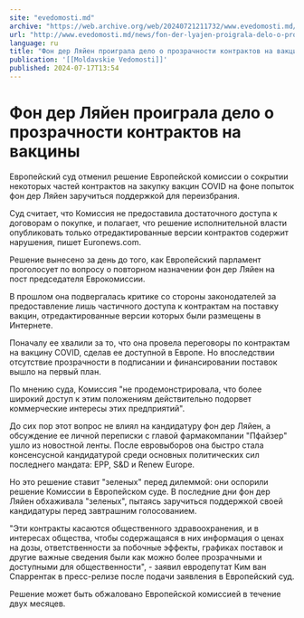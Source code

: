 ```yaml
---
site: "evedomosti.md"
archive: "https://web.archive.org/web/20240721211732/www.evedomosti.md/news/fon-der-lyajen-proigrala-delo-o-prozrachnosti-kontraktov-na"
url: "http://www.evedomosti.md/news/fon-der-lyajen-proigrala-delo-o-prozrachnosti-kontraktov-na"
language: ru
title: "Фон дер Ляйен проиграла дело о прозрачности контрактов на вакцины"
publication: '[[Moldavskie Vedomosti]]'
published: 2024-07-17T13:54
---
```


# Фон дер Ляйен проиграла дело о прозрачности контрактов на вакцины

Европейский суд отменил решение Европейской комиссии о сокрытии некоторых частей контрактов на закупку вакцин COVID на фоне попыток фон дер Ляйен заручиться поддержкой для переизбрания.

Суд считает, что Комиссия не предоставила достаточного доступа к договорам о покупке, и полагает, что решение исполнительной власти опубликовать только отредактированные версии контрактов содержит нарушения, пишет Еuronews.com.

Решение вынесено за день до того, как Европейский парламент проголосует по вопросу о повторном назначении фон дер Ляйен на пост председателя Еврокомиссии.

В прошлом она подвергалась критике со стороны законодателей за предоставление лишь частичного доступа к контрактам на поставку вакцин, отредактированные версии которых были размещены в Интернете.

Поначалу ее хвалили за то, что она провела переговоры по контрактам на вакцину COVID, сделав ее доступной в Европе. Но впоследствии отсутствие прозрачности в подписании и финансировании поставок вышло на первый план.

По мнению суда, Комиссия "не продемонстрировала, что более широкий доступ к этим положениям действительно подорвет коммерческие интересы этих предприятий".

До сих пор этот вопрос не влиял на кандидатуру фон дер Ляйен, а обсуждение ее личной переписки с главой фармакомпании "Пфайзер" ушло из новостной ленты. После евровыборов она быстро стала консенсусной кандидатурой среди основных политических сил последнего мандата: EPP, S&D и Renew Europe.

Но это решение ставит "зеленых" перед дилеммой: они оспорили решение Комиссии в Европейском суде. В последние дни фон дер Ляйен обхаживала "зеленых", пытаясь заручиться поддержкой своей кандидатуры перед завтрашним голосованием.

"Эти контракты касаются общественного здравоохранения, и в интересах общества, чтобы содержащаяся в них информация о ценах на дозы, ответственности за побочные эффекты, графиках поставок и другие важные сведения были как можно более прозрачными и доступными для общественности", - заявил евродепутат Ким ван Спаррентак в пресс-релизе после подачи заявления в Европейский суд.

Решение может быть обжаловано Европейской комиссией в течение двух месяцев.
